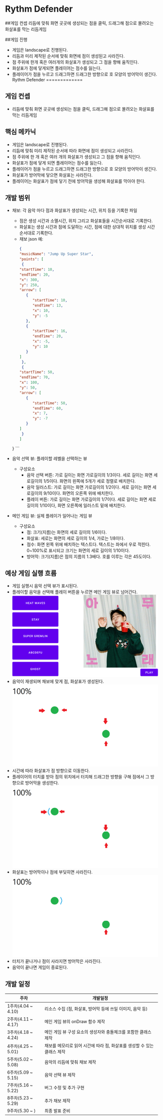 Rythm Defender
=============

##게임 컨셉
리듬에 맞춰 화면 곳곳에 생성되는 점을 클릭, 드래그해 점으로 몰려오는 화살표를 막는 리듬게임

##게임 진행
* 게임은 landscape로 진행된다.
* 리듬과 미리 제작된 순서에 맞춰 화면에 점이 생성된고 사라진다.
* 점 주위에 한개 혹은 여러개의 화살표가 생성되고 그 점을 향해 움직인다.
* 화살표가 점에 닿게되면 플레이어는 점수를 잃는다.
* 플레이어가 점을 누르고 드래그하면 드래그한 방향으로 호 모양의 방어막이 생긴다.
Rythm Defender
=============

## 게임 컨셉
* 리듬에 맞춰 화면 곳곳에 생성되는 점을 클릭, 드래그해 점으로 몰려오는 화살표를 막는 리듬게임

## 핵심 메카닉
* 게임은 landscape로 진행된다.
* 리듬에 맞춰 미리 제작된 순서에 따라 화면에 점이 생성되고 사라진다.
* 점 주위에 한 개 혹은 여러 개의 화살표가 생성되고 그 점을 향해 움직인다.
* 화살표가 점에 닿게 되면 플레이어는 점수를 잃는다.
* 플레이어가 점을 누르고 드래그하면 드래그한 방향으로 호 모양의 방어막이 생긴다.
* 화살표가 방어막에 닿으면 화살표는 사라진다.
* 플레이어는 화살표가 점에 닿기 전에 방어막을 생성해 화살표를 막아야 한다.

## 개발 범위

* 채보: 각 음악 마다 점과 화살표가 생성되는 시간, 위치 등을 기록한 파일
	 * 점은 생성 시간과 소멸시간, 위치 그리고 화살표들을 시간순서대로 기록한다.
	 * 화살표는 생성 시간과 점에 도달하는 시간, 점에 대한 상대적 위치를 생성 시간 순서대로 기록한다.
	* 채보 json 예:
		 ```json
		{
	   "musicName": "Jump Up Super Star",
	   "points": [
	      {
		 "startTime": 10,
		 "endTime": 20,
		 "x": 300,
		 "y": 250,
		 "arrow": [
		    {
		       "startTime": 10,
		       "endTime": 13,
		       "x": 10,
		       "y": -5
		    },
		    {
		       "startTime": 16,
		       "endTime": 20,
		       "x": -5,
		       "y": 10
		    }
		 ]
	      },
	      {
		 "startTime": 50,
		 "endTime": 70,
		 "x": 100,
		 "y": 50,
		 "arrow": [
		    {
		       "startTime": 50,
		       "endTime": 60,
		       "x": 7,
		       "y": -7
		    }
		 ]
	      }
	   ]
	}
		```
* 음악 선택 뷰: 플레이할 레벨을 선택하는 뷰
	* 구성요소
		* 음악 선택 버튼: 가로 길이는 화면 가로길이의 1/3이다. 세로 길이는 화면 세로길이의 1/5이다. 화면의 왼쪽에 5개가 세로 정렬로 배치한다.
		* 음악 일러스트: 가로 길이는 화면 가로길이의 1/2이다. 세로 길이는 화면 세로길이의 9/10이다. 화면의 오른쪽 위에 배치한다.
		* 플레이 버튼: 가로 길이는 화면 가로길이의 1/7이다. 세로 길이는 화면 세로길이의 1/10이다, 화면 오른쪽에 일러스트 밑에 배치한다.
		

* 메인 게임 뷰: 실제 플레이가 일어나는 게임 뷰
	* 구성요소
		* 점: 크기(지름)는 화면의 세로 길이의 1/6이다.
		* 화살표: 세로는 화면의 세로 길이의 1/4, 가로는 1/8이다.
		* 점수: 화면 왼쪽 위에 배치하는 텍스트다. 텍스트는 좌에서 우로 적힌다. 0~100%로 표시되고 크기는 화면의 세로 길이의 1/10이다.
		* 방어막: 크기(지름)은 점의 지름의 1.3배다. 호를 이루는 각은 45도이다.  

## 예상 게임 실행 흐름
* 게임 실행시 음악 선택 뷰가 표시된다. 
* 플레이할 음악을 선택해 플레이 버튼을 누르면 메인 게임 뷰로 넘어간다.
![선택](Images/levelSelector.png)
* 음악이 재생되며 채보에 맞게 점, 화살표가 생성된다.
![게임1](Images/gameview.png)
* 시간에 따라 화살표가 점 방향으로 이동한다.
* 플레이어의 터치를 받아 점의 위치에서 터치해 드래그한 방향을 구해 점에서 그 방향으로 방어막을 생성한다.
![게임2](Images/gameview_with_barrier.png)
* 화살표는 방어막이나 점에 부딪히면 사라진다.
![게임3](Images/gameview_arrow.png)
* 터치가 끝나거나 점이 사라지면 방어막은 사라진다.
* 음악이 끝나면 게임이 종료된다.

## 개발 일정
|주차|개발일정|
|--|--|
|1주차(4.04 ~ 4.10)| 리소스 수집 (점, 화살표, 방어막 등에 쓰일 이미지, 음악 등)|
|2주차(4.11 ~ 4.17)| 메인 게임 뷰의 onDraw 함수 제작 |
|3주차(4.18 ~ 4.24)| 메인 게임 뷰 구성 요소의 생성자와 충돌체크를 포함한 클래스 제작 |
|4주차(4.25 ~ 5.01)| 채보를 메모리로 읽어 시간에 따라 점, 화살표를 생성할 수 있는 클래스 제작 |
|5주차(5.02 ~ 5.08)| 음악의 리듬에 맞춰 채보 제작 |
|6주차(5.09 ~ 5.15)| 음악 선택 뷰 제작 |
|7주차(5.16 ~ 5.22)| 버그 수정 및 추가 구현 |
|8주차(5.23 ~ 5.29)| 추가 채보 제작 |
|9주차(5.30 ~ )| 최종 발표 준비 |
	






